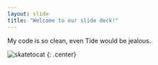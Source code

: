 ```yaml
---
layout: slide
title: "Welcome to our slide deck!"
---
```


My code is so clean, even Tide would be jealous.

![skatetocat](https://octodex.github.com/images/skatetocat.png)
{: .center}
